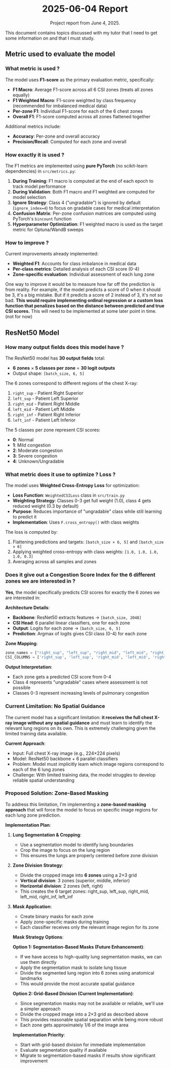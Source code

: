 <div align="center">

# 2025-06-04 Report

Project report from June 4, 2025.

</div>

This document contains topics discussed with my tutor that I need to get some information on and that I must study.

## Metric used to evaluate the model

### What metric is used ?

The model uses **F1-score** as the primary evaluation metric, specifically:
- **F1 Macro**: Average F1-score across all 6 CSI zones (treats all zones equally)
- **F1 Weighted Macro**: F1-score weighted by class frequency (recommended for imbalanced medical data)
- **Per-zone F1**: Individual F1-score for each of the 6 chest zones
- **Overall F1**: F1-score computed across all zones flattened together

Additional metrics include:
- **Accuracy**: Per-zone and overall accuracy
- **Precision/Recall**: Computed for each zone and overall

### How exactly it is used ?

The F1 metrics are implemented using **pure PyTorch** (no scikit-learn dependencies) in `src/metrics.py`:

1. **During Training**: F1 macro is computed at the end of each epoch to track model performance
2. **During Validation**: Both F1 macro and F1 weighted are computed for model selection
3. **Ignore Strategy**: Class 4 ("ungradable") is ignored by default (`ignore_index=4`) to focus on gradable cases for medical interpretation
4. **Confusion Matrix**: Per-zone confusion matrices are computed using PyTorch's `bincount` function
5. **Hyperparameter Optimization**: F1 weighted macro is used as the target metric for Optuna/WandB sweeps

### How to improve ?

Current improvements already implemented:
- **Weighted F1**: Accounts for class imbalance in medical data
- **Per-class metrics**: Detailed analysis of each CSI score (0-4)
- **Zone-specific evaluation**: Individual assessment of each lung zone

One way to improve it would be to measure how far off the prediction is from reality.
For example, if the model predicts a score of 0 when it should be 3, it's a big mistake.
But if it predicts a score of 2 instead of 3, it's not so bad.
**This would require implementing ordinal regression or a custom loss function that penalizes based on the distance between predicted and true CSI scores.**
This will need to be implemented at some later point in time. (not for now)

## ResNet50 Model

### How many output fields does this model have ?

The ResNet50 model has **30 output fields** total:
- **6 zones** × **5 classes per zone** = **30 logit outputs**
- Output shape: `[batch_size, 6, 5]`

The 6 zones correspond to different regions of the chest X-ray:
1. `right_sup` - Patient Right Superior
2. `left_sup` - Patient Left Superior  
3. `right_mid` - Patient Right Middle
4. `left_mid` - Patient Left Middle
5. `right_inf` - Patient Right Inferior
6. `left_inf` - Patient Left Inferior

The 5 classes per zone represent CSI scores:
- **0**: Normal
- **1**: Mild congestion
- **2**: Moderate congestion  
- **3**: Severe congestion
- **4**: Unknown/Ungradable

### What metric does it use to optimize ? Loss ?

The model uses **Weighted Cross-Entropy Loss** for optimization:
- **Loss Function**: `WeightedCSILoss` class in `src/train.py`
- **Weighting Strategy**: Classes 0-3 get full weight (1.0), class 4 gets reduced weight (0.3 by default)
- **Purpose**: Reduces importance of "ungradable" class while still learning to predict it
- **Implementation**: Uses `F.cross_entropy()` with class weights

The loss is computed by:
1. Flattening predictions and targets: `[batch_size × 6, 5]` and `[batch_size × 6]`
2. Applying weighted cross-entropy with class weights: `[1.0, 1.0, 1.0, 1.0, 0.3]`
3. Averaging across all samples and zones

### Does it give out a Congestion Score Index for the 6 different zones we are interested in ?

**Yes**, the model specifically predicts CSI scores for exactly the 6 zones we are interested in:

**Architecture Details**:
- **Backbone**: ResNet50 extracts features → `[batch_size, 2048]`
- **CSI Head**: 6 parallel linear classifiers, one for each zone
- **Output**: Logits for each zone → `[batch_size, 6, 5]`
- **Prediction**: Argmax of logits gives CSI class (0-4) for each zone

**Zone Mapping**:
```python
zone_names = ["right_sup", "left_sup", "right_mid", "left_mid", "right_inf", "left_inf"]
CSI_COLUMNS = ['right_sup', 'left_sup', 'right_mid', 'left_mid', 'right_inf', 'left_inf']
```

**Output Interpretation**:
- Each zone gets a predicted CSI score from 0-4
- Class 4 represents "ungradable" cases where assessment is not possible
- Classes 0-3 represent increasing levels of pulmonary congestion


### Current Limitation: No Spatial Guidance

The current model has a significant limitation: **it receives the full chest X-ray image without any spatial guidance** and must learn to identify the relevant lung regions on its own. This is extremely challenging given the limited training data available.

**Current Approach**:
- Input: Full chest X-ray image (e.g., 224×224 pixels)
- Model: ResNet50 backbone + 6 parallel classifiers
- Problem: Model must implicitly learn which image regions correspond to each of the 6 lung zones
- Challenge: With limited training data, the model struggles to develop reliable spatial understanding

### Proposed Solution: Zone-Based Masking

To address this limitation, I'm implementing a **zone-based masking approach** that will force the model to focus on specific image regions for each lung zone prediction.

**Implementation Plan**:

1. **Lung Segmentation & Cropping**:
   - Use a segmentation model to identify lung boundaries
   - Crop the image to focus on the lung region
   - This ensures the lungs are properly centered before zone division

2. **Zone Division Strategy**:
   - Divide the cropped image into **6 zones** using a 2×3 grid
   - **Vertical division**: 3 zones (superior, middle, inferior)
   - **Horizontal division**: 2 zones (left, right)
   - This creates the 6 target zones: right_sup, left_sup, right_mid, left_mid, right_inf, left_inf

3. **Mask Application**:
   - Create binary masks for each zone
   - Apply zone-specific masks during training
   - Each classifier receives only the relevant image region for its zone

   **Mask Strategy Options**:

   **Option 1: Segmentation-Based Masks (Future Enhancement)**:
   - If we have access to high-quality lung segmentation masks, we can use them directly
   - Apply the segmentation mask to isolate lung tissue
   - Divide the segmented lung region into 6 zones using anatomical landmarks
   - This would provide the most accurate spatial guidance

   **Option 2: Grid-Based Division (Current Implementation)**:
   - Since segmentation masks may not be available or reliable, we'll use a simpler approach
   - Divide the cropped image into a 2×3 grid as described above
   - This provides reasonable spatial separation while being more robust
   - Each zone gets approximately 1/6 of the image area

   **Implementation Priority**:
   - Start with grid-based division for immediate implementation
   - Evaluate segmentation quality if available
   - Migrate to segmentation-based masks if results show significant improvement

